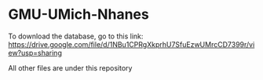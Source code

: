 # GMU-UMich-Nhanes

To download the database, go to this link:
https://drive.google.com/file/d/1NBu1CPRgXkprhU7SfuEzwUMrcCD7399r/view?usp=sharing

All other files are under this repository
